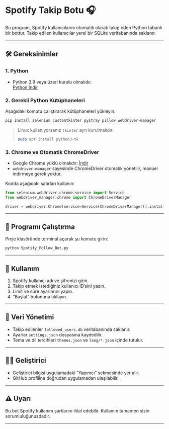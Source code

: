 
# Spotify Takip Botu 🎧

Bu program, Spotify kullanıcılarını otomatik olarak takip eden Python tabanlı bir bottur. Takip edilen kullanıcılar yerel bir SQLite veritabanında saklanır.

---

## 🛠 Gereksinimler

### 1. Python
- Python 3.9 veya üzeri kurulu olmalıdır.  
[Python İndir](https://www.python.org/downloads/)

### 2. Gerekli Python Kütüphaneleri

Aşağıdaki komutu çalıştırarak kütüphaneleri yükleyin:

```bash
pip install selenium customtkinter pystray pillow webdriver-manager
```

> Linux kullanıyorsanız `tkinter` ayrı kurulmalıdır:
> ```bash
> sudo apt install python3-tk
> ```

### 3. Chrome ve Otomatik ChromeDriver

- Google Chrome yüklü olmalıdır: [İndir](https://www.google.com/chrome/)
- `webdriver-manager` sayesinde ChromeDriver otomatik yönetilir, manuel indirmeye gerek yoktur.

Kodda aşağıdaki satırları kullanın:

```python
from selenium.webdriver.chrome.service import Service
from webdriver_manager.chrome import ChromeDriverManager

driver = webdriver.Chrome(service=Service(ChromeDriverManager().install()))
```

---

## 🚀 Programı Çalıştırma

Proje klasöründe terminal açarak şu komutu girin:

```bash
python Spotify_Follow_Bot.py
```

---

## 🧾 Kullanım

1. Spotify kullanıcı adı ve şifrenizi girin.
2. Takip etmek istediğiniz kullanıcı ID’sini yazın.
3. Limit ve süre ayarlarını yapın.
4. “Başlat” butonuna tıklayın.

---

## 💾 Veri Yönetimi

- Takip edilenler `followed_users.db` veritabanında saklanır.
- Ayarlar `settings.json` dosyasına kaydedilir.
- Tema ve dil tercihleri `themes.json` ve `lang/*.json` içinde tutulur.

---

## 👨‍💻 Geliştirici

- Geliştirici bilgisi uygulamadaki “Yapımcı” sekmesinde yer alır.
- GitHub profiline doğrudan uygulamadan ulaşılabilir.

---

## ⚠️ Uyarı

Bu bot Spotify kullanım şartlarını ihlal edebilir. Kullanım tamamen sizin sorumluluğunuzdadır.

---

